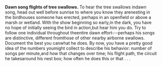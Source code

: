 **Dawn song flights of tree swallows.** To hear the tree swallows indawn song, head out well before sunrise to where you know they arenesting in the birdhouses someone has erected, perhaps in an openfield or above a marsh or wetland. With the show beginning so early,in the dark, you have no hope of initially seeing the bird in action,but hear him you do. Try to follow one individual throughout theentire dawn effort---perhaps his songs are distinctive, different fromthose of other nearby airborne swallows. Document the best you canwhat he does. By now, you have a pretty good idea of the numbers youmight collect to describe his behavior: number of songs per minute,and how that changes over time; his flight path, the circuit he takesaround his nest box; how often he does this or that . . .
